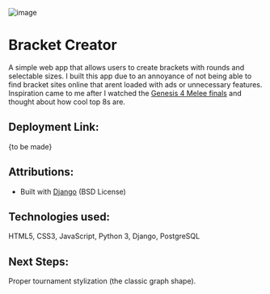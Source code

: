 ![image](https://github.com/user-attachments/assets/06661f08-0095-4ef1-b85b-fc72bb2c63ce)
# Bracket Creator
A simple web app that allows users to create brackets with rounds and selectable sizes. I built this app due to an annoyance of not being able to find bracket sites online that arent loaded with ads or unnecessary features. 
Inspiration came to me after I watched the [Genesis 4 Melee finals](https://youtu.be/qIsTgPo71Kc) and thought about how cool top 8s are. 

## Deployment Link:
{to be made}

## Attributions:
- Built with [Django](https://www.djangoproject.com/) (BSD License)

## Technologies used:
HTML5, CSS3, JavaScript, Python 3, Django, PostgreSQL

## Next Steps:
Proper tournament stylization (the classic graph shape).
